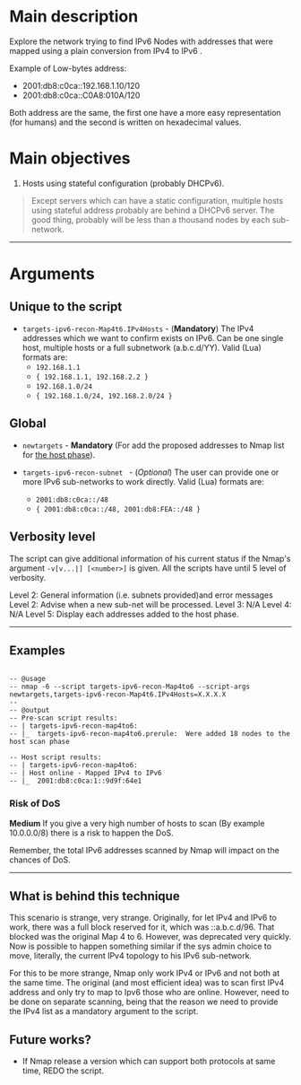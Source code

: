 # Main description #

Explore the network trying to find  IPv6 Nodes with addresses that were mapped using a plain conversion from IPv4 to IPv6 .

Example of Low-bytes address:
  * 2001:db8:c0ca::192.168.1.10/120
  * 2001:db8:c0ca::C0A8:010A/120

Both address are the same, the first one have a more easy representation (for humans) and the second  is written on hexadecimal values.

# Main objectives #

  1. Hosts using stateful configuration (probably DHCPv6).

> Except servers which can have a static configuration, multiple hosts using stateful address probably are behind a DHCPv6 server. The good thing, probably will be less than a thousand nodes by each sub-network.


---


# Arguments #

## Unique to the script ##

  * `targets-ipv6-recon-Map4t6.IPv4Hosts` - (**Mandatory**) The IPv4 addresses which we want to confirm exists on IPv6. Can be one single host, multiple hosts or a full subnetwork (a.b.c.d/YY).   Valid (Lua) formats are:
    * ` 192.168.1.1 `
    * ` { 192.168.1.1, 192.168.2.2 } `
    * ` 192.168.1.0/24 `
    * ` { 192.168.1.0/24, 192.168.2.0/24 } `

## Global ##

  * ` newtargets ` - **Mandatory** (For add the proposed addresses to Nmap list for [the host phase](http://nmap.org/book/nmap-phases.html)).

  * `targets-ipv6-recon-subnet `  - (_Optional_) The user can provide one or more IPv6 sub-networks to work directly. Valid (Lua) formats are:
    * `2001:db8:c0ca::/48`
    * ` { 2001:db8:c0ca::/48, 2001:db8:FEA::/48 } `

## Verbosity level ##

The script can give additional information of his current status if the Nmap's argument `-v[v...|] [<number>]`  is given.  All the scripts have until 5 level of verbosity.

Level 2: General information (i.e. subnets provided)and error messages
Level 2: Advise when a new sub-net will be processed.
Level 3: N/A
Level 4: N/A
Level 5: Display each addresses added to the host phase.


---


## Examples ##

```

-- @usage
-- nmap -6 --script targets-ipv6-recon-Map4to6 --script-args newtargets,targets-ipv6-recon-Map4t6.IPv4Hosts=X.X.X.X
--
-- @output
-- Pre-scan script results:
-- | targets-ipv6-recon-map4to6:
-- |_  targets-ipv6-recon-map4to6.prerule:  Were added 18 nodes to the host scan phase

-- Host script results:
-- | targets-ipv6-recon-map4to6:
-- | Host online - Mapped IPv4 to IPv6
-- |_  2001:db8:c0ca:1::9d9f:64e1

```

### Risk of DoS ###

**Medium** If you give a very high number of hosts to scan  (By example 10.0.0.0/8) there is a risk to happen the DoS.

Remember, the total IPv6 addresses scanned by Nmap will impact on the chances of DoS.


---


## What is behind this technique ##

This scenario is strange, very strange. Originally, for  let IPv4 and IPv6 to work, there was a full block  reserved for it, which was ::a.b.c.d/96. That blocked was the original Map 4 to 6. However, was deprecated very quickly. Now is possible to happen something similar if the sys admin choice to  move, literally, the current IPv4 topology to his IPv6 sub-network.

For this to be more strange, Nmap only work IPv4 or IPv6 and not both at the same time. The original (and most efficient idea) was to scan first IPv4 address and only try to map to Ipv6 those who are online. However, need to be done on separate scanning, being that the reason we need to provide the IPv4 list as a mandatory argument to the script.

## Future works? ##

  * If Nmap release a version which can support both protocols at same time, REDO the script.